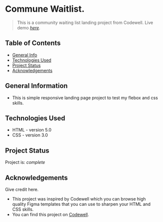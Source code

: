 
# Commune Waitlist.
> This is a community waiting list landing project from Codewell.
> Live demo [_here_](https://codenameami91.github.io/Commune-Waitlist/). 

## Table of Contents
* [General Info](#general-information)
* [Technologies Used](#technologies-used)
* [Project Status](#project-status)
* [Acknowledgements](#acknowledgements)


## General Information
- This is  simple responsive landing page project to test my flebox and css skills. 


## Technologies Used
- HTML - version 5.0
- CSS - version 3.0


## Project Status
Project is: _complete_ 

## Acknowledgements
Give credit here.
- This project was inspired by Codewell which you can browse high quality Figma templates that you can use to sharpen your HTML and CSS skills.
- You can find this project on [Codewell](https://www.codewell.cc/challenges/commune-waitlist-page--608d9565747bad001532bd64).





